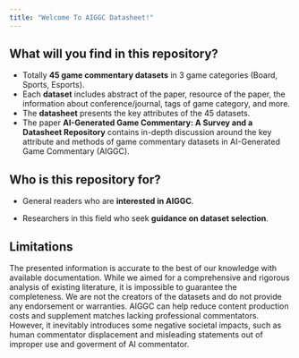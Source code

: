 ```yaml
---
title: "Welcome To AIGGC Datasheet!"
---
```


## What will you find in this repository?

- Totally **45 game commentary datasets** in 3 game categories (Board, Sports, Esports).
- Each **dataset** includes abstract of the paper, resource of the paper, the information about conference/journal, tags of game category, and more.
- The **datasheet** presents the key attributes of the 45 datasets.
- The paper **AI-Generated Game Commentary: A Survey and a Datasheet Repository** contains in-depth discussion around the key attribute and methods of game commentary datasets in AI-Generated Game Commentary (AIGGC).

## Who is this repository for?

- General readers who are **interested in AIGGC**.

- Researchers in this field who seek **guidance on dataset selection**.

## Limitations

The presented information is accurate to the best of our knowledge with available documentation. While we aimed for a comprehensive and rigorous analysis of existing literature, it is impossible to guarantee the completeness. We are not the creators of the datasets and do not provide any endorsement or warranties. AIGGC can help reduce content production costs and supplement matches lacking professional commentators. However, it inevitably introduces some negative societal impacts, such as human commentator displacement and misleading statements out of improper use and goverment of AI commentator.